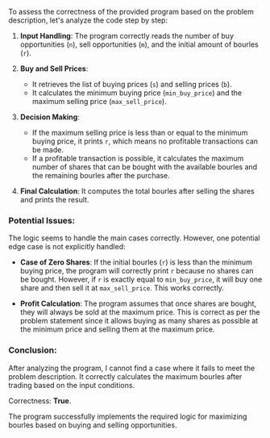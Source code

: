 To assess the correctness of the provided program based on the problem description, let's analyze the code step by step:

1. **Input Handling**: The program correctly reads the number of buy opportunities (`n`), sell opportunities (`m`), and the initial amount of bourles (`r`).

2. **Buy and Sell Prices**: 
   - It retrieves the list of buying prices (`s`) and selling prices (`b`).
   - It calculates the minimum buying price (`min_buy_price`) and the maximum selling price (`max_sell_price`).

3. **Decision Making**:
   - If the maximum selling price is less than or equal to the minimum buying price, it prints `r`, which means no profitable transactions can be made.
   - If a profitable transaction is possible, it calculates the maximum number of shares that can be bought with the available bourles and the remaining bourles after the purchase.

4. **Final Calculation**: It computes the total bourles after selling the shares and prints the result.

### Potential Issues:
The logic seems to handle the main cases correctly. However, one potential edge case is not explicitly handled:

- **Case of Zero Shares**: If the initial bourles (`r`) is less than the minimum buying price, the program will correctly print `r` because no shares can be bought. However, if `r` is exactly equal to `min_buy_price`, it will buy one share and then sell it at `max_sell_price`. This works correctly. 

- **Profit Calculation**: The program assumes that once shares are bought, they will always be sold at the maximum price. This is correct as per the problem statement since it allows buying as many shares as possible at the minimum price and selling them at the maximum price.

### Conclusion:
After analyzing the program, I cannot find a case where it fails to meet the problem description. It correctly calculates the maximum bourles after trading based on the input conditions.

Correctness: **True**. 

The program successfully implements the required logic for maximizing bourles based on buying and selling opportunities.